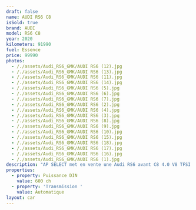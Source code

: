 ```yaml
---
draft: false
name: AUDI RS6 C8
isSold: true
brand: AUDI
model: RS6 C8
year: 2020
kilometers: 91990
fuel: Essence
price: 99990
photos:
  - /./assets/Audi_RS6_GMK/AUDI RS6 (12).jpg
  - /./assets/Audi_RS6_GMK/AUDI RS6 (13).jpg
  - /./assets/Audi_RS6_GMK/AUDI RS6 (11).jpg
  - /./assets/Audi_RS6_GMK/AUDI RS6 (14).jpg
  - /./assets/Audi_RS6_GMK/AUDI RS6 (5).jpg
  - /./assets/Audi_RS6_GMK/AUDI RS6 (6).jpg
  - /./assets/Audi_RS6_GMK/AUDI RS6 (7).jpg
  - /./assets/Audi_RS6_GMK/AUDI RS6 (2).jpg
  - /./assets/Audi_RS6_GMK/AUDI RS6 (4).jpg
  - /./assets/Audi_RS6_GMK/AUDI RS6 (3).jpg
  - /./assets/Audi_RS6_GMK/AUDI RS6 (8).jpg
  - /./assets/Audi_RS6_GMK/AUDI RS6 (9).jpg
  - /./assets/Audi_RS6_GMK/AUDI RS6 (10).jpg
  - /./assets/Audi_RS6_GMK/AUDI RS6 (15).jpg
  - /./assets/Audi_RS6_GMK/AUDI RS6 (18).jpg
  - /./assets/Audi_RS6_GMK/AUDI RS6 (17).jpg
  - /./assets/Audi_RS6_GMK/AUDI RS6 (16).jpg
  - /./assets/Audi_RS6_GMK/AUDI RS6 (1).jpg
description: "AP SELECT met en vente une Audi RS6 avant C8 4.0 V8 TFSI 600ch quattro Tiptronic.\nModèle du 09/2020 avec 91990km.\n\nCouleur black metallic, intérieur Cuir valcona noir avec surpiqûres noir avec pack Alcantara.\n\nOrigine France \U0001F1EB\U0001F1F7\n\nLe véhicule est en très bon état avec historique limpide AUDI Monaco.\n\nDernier service fait chez Audi en 2024 à 90000km.\n\nVendu avec une garantie 12 mois.\n\nPneus et freins récents.\n\nCovering XPEL noir mat fait chez MS Motors dans le 06.\n\nÉquipements et options :\n- Boîte Tiptronic 8\n- Toit panoramique\n- Jantes RS7 22 pouces\n- Pack dynamique RS\n- Échappement RS noir\n- Suspensions sport RS\n- Audi Drive Select\n- Pack esthétique noir\n- Virtual cockpit\n- Apple car play\n- Pack son Bang & Olufsen avec son 3D\n- Intérieur cuir nappa noir surpiqûres noires\n- Pack Design RS noir\n- Pack Alcantara\n- Keyless avec Démarrage sans Clés\n- Audi CarPlay\n- Affichage tête haute HUD\n- Sièges Sport RS chauffant\n- Audi MMI navigation +\n- Pack business\n- Audi Lane assist\n- Audi Front assit\n- Régulateur adaptatif ACC\n- Pack éclairage d'ambiance multicolore\n- Phares avant Matrix LED\n- Feux de jour à LED\n- Feux arrière LED Dynamique\n- Coffre électrique\n- Controle automatique des feux de route ALS\n- Caméra de recul 360\n- Parc distance contrôle PDC avant / arrière\n- Vitrage arrière surteinté\n- Connexion Ipod et USB\n- Affichage multifonctions plus\n- Climatisation auto\n- Éclairage et essuie-glaces automatique\n- Rétroviseurs rabattable électriquement et chauffants\n- Rétroviseurs int / ext Electrochrome\n- Bluetooth\n- Éclairage d ambiance\n\nDisponible et visible sur RDV pour acheteur sérieux.\n\nPossibilité d'une garantie 3, 6 ou 12 mois en supplément.\n\nRéalisation des démarches d'immatriculation.\n\nAP SELECT c'est des solutions de courtage et conciergerie sur mesure pour profiter librement de sa passion et de son patrimoine.\n\nPrenez le volant, AP SELECT s'occupe du reste."
properties:
  - property: Puissance DIN
    value: 600 ch
  - property: 'Transmission '
    value: Automatique
layout: car
---
```


